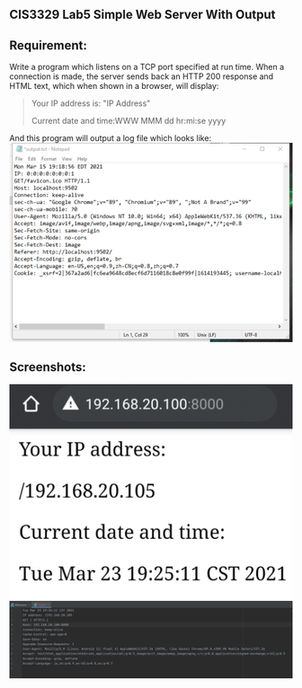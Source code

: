﻿## **CIS3329 Lab5 Simple Web Server With Output**
## Requirement:
Write a program which listens on a TCP port specified at run time. When a connection is made, the server sends back an HTTP 200 response and HTML text, which when shown in a browser, will display:

> Your IP address is: "IP Address"
> 
> Current date and time:WWW MMM dd hr:mi:se yyyy

And this program will output a log file which looks like:
![](image/Example1.png)

## Screenshots:
![](image/Screenshot1.png)
![](image/Screenshot2.png)


